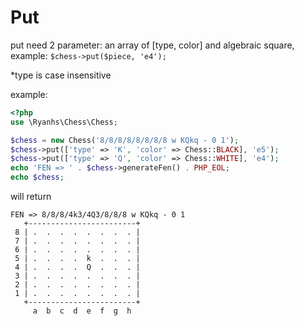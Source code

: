 # Put

put need 2 parameter: an array of [type, color] and algebraic square, example: `$chess->put($piece, 'e4');`

*type is case insensitive

example:

```php
<?php
use \Ryanhs\Chess\Chess;

$chess = new Chess('8/8/8/8/8/8/8/8 w KQkq - 0 1');
$chess->put(['type' => 'K', 'color' => Chess::BLACK], 'e5');
$chess->put(['type' => 'Q', 'color' => Chess::WHITE], 'e4');
echo 'FEN => ' . $chess->generateFen() . PHP_EOL;
echo $chess;
```

will return

```
FEN => 8/8/8/4k3/4Q3/8/8/8 w KQkq - 0 1
   +------------------------+
 8 | .  .  .  .  .  .  .  . |
 7 | .  .  .  .  .  .  .  . |
 6 | .  .  .  .  .  .  .  . |
 5 | .  .  .  .  k  .  .  . |
 4 | .  .  .  .  Q  .  .  . |
 3 | .  .  .  .  .  .  .  . |
 2 | .  .  .  .  .  .  .  . |
 1 | .  .  .  .  .  .  .  . |
   +------------------------+
     a  b  c  d  e  f  g  h
```
